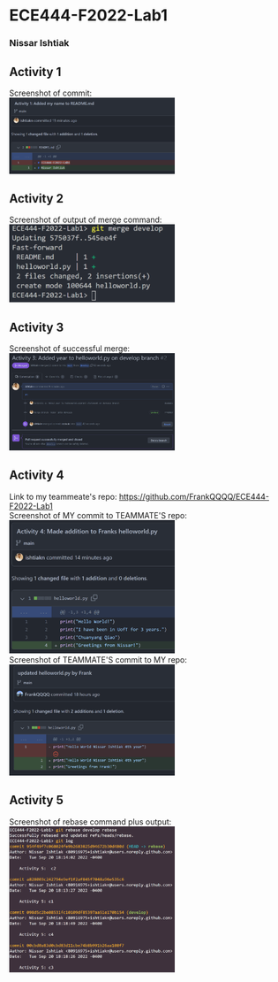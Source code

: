 # ECE444-F2022-Lab1
### Nissar Ishtiak

## Activity 1
Screenshot of commit:<br />
<img
  src="screenshots\a1.png"
  style="display: inline-block; margin: 0 auto; max-width: 300px">

## Activity 2
Screenshot of output of merge command:<br />
<img
  src="screenshots\a2.png"
  style="display: inline-block; margin: 0 auto; max-width: 300px">

## Activity 3
Screenshot of successful merge:<br />
<img
  src="screenshots\a3.png"
  style="display: inline-block; margin: 0 auto; max-width: 300px">

## Activity 4
Link to my teammeate's repo: https://github.com/FrankQQQQ/ECE444-F2022-Lab1<br />
Screenshot of MY commit to TEAMMATE'S repo:<br />
<img
  src="screenshots\a4-1.png"
  style="display: inline-block; margin: 0 auto; max-width: 300px">
<br />Screenshot of TEAMMATE'S commit to MY repo:<br />
<img
  src="screenshots\a4-2.png"
  style="display: inline-block; margin: 0 auto; max-width: 300px">

## Activity 5
Screenshot of rebase command plus output:<br />
<img
  src="screenshots\a5.png"
  style="display: inline-block; margin: 0 auto; max-width: 300px">